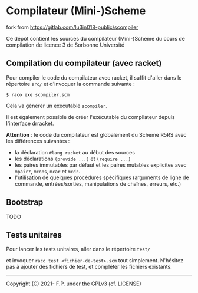 # Compilateur (Mini-)Scheme

fork from https://gitlab.com/lu3in018-public/scompiler

Ce dépôt contient les sources du compilateur (Mini-)Scheme
du cours de compilation de licence 3 de Sorbonne Université

## Compilation du compilateur (avec racket)

Pour compiler le code du compilateur avec racket,
  il suffit d'aller dans le répertoire `src/` et
  d'invoquer la commande suivante :
  
```shell
$ raco exe scompiler.scm
```

Cela va générer un executable `scompiler`.

Il est également possible de créer l'exécutable du compilateur
depuis l'interface drracket.

**Attention** : le code du compilateur est globalement du Scheme
R5RS avec les différences suivantes :

 - la déclaration `#lang racket` au début des sources
 - les déclarations `(provide ...)` et `(require ...)`
 - les paires immutables par défaut et les paires mutables
 explicites avec `mpair?`, `mcons`, `mcar` et `mcdr`.
 - l'utilisation de quelques procédures spécifiques (arguments de 
 ligne de commande, entrées/sorties, manipulations de chaînes, erreurs, etc.)


## Bootstrap

TODO

## Tests unitaires

Pour lancer les tests unitaires, aller dans le répertoire `test/`

et invoquer `raco test <fichier-de-test>.scm`  tout simplement.
N'hésitez pas à ajouter des fichiers de test, et compléter
les fichiers existants.


----
Copyright (C) 2021- F.P. under the GPLv3 (cf. LICENSE)
